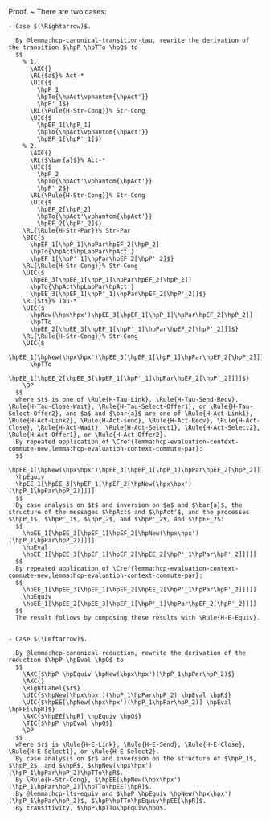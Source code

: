 Proof.
  ~ There are two cases:

    - Case $(\Rightarrow)$.

      By @lemma:hcp-canonical-transition-tau, rewrite the derivation of the transition $\hpP \hpTTo \hpQ$ to
      $$
        % 1.
          \AXC{}
          \RL{$a$}% Act-*
          \UIC{$
            \hpP_1
            \hpTo{\hpAct\vphantom{\hpAct'}}
            \hpP'_1$}
          \RL{\Rule{H-Str-Cong}}% Str-Cong
          \UIC{$
            \hpEF_1[\hpP_1]
            \hpTo{\hpAct\vphantom{\hpAct'}}
            \hpEF_1[\hpP'_1]$}
        % 2.
          \AXC{}
          \RL{$\bar{a}$}% Act-*
          \UIC{$
            \hpP_2
            \hpTo{\hpAct'\vphantom{\hpAct'}}
            \hpP'_2$}
          \RL{\Rule{H-Str-Cong}}% Str-Cong
          \UIC{$
            \hpEF_2[\hpP_2]
            \hpTo{\hpAct'\vphantom{\hpAct'}}
            \hpEF_2[\hpP'_2]$}
        \RL{\Rule{H-Str-Par}}% Str-Par
        \BIC{$
          \hpEF_1[\hpP_1]\hpPar\hpEF_2[\hpP_2]
          \hpTo{\hpAct\hpLabPar\hpAct'}
          \hpEF_1[\hpP'_1]\hpPar\hpEF_2[\hpP'_2]$}
        \RL{\Rule{H-Str-Cong}}% Str-Cong
        \UIC{$
          \hpEE_3[\hpEF_1[\hpP_1]\hpPar\hpEF_2[\hpP_2]]
          \hpTo{\hpAct\hpLabPar\hpAct'}
          \hpEE_3[\hpEF_1[\hpP'_1]\hpPar\hpEF_2[\hpP'_2]]$}
        \RL{$t$}% Tau-*
        \UIC{$
          \hpNew(\hpx\hpx')\hpEE_3[\hpEF_1[\hpP_1]\hpPar\hpEF_2[\hpP_2]]
          \hpTTo
          \hpEE_2[\hpEE_3[\hpEF_1[\hpP'_1]\hpPar\hpEF_2[\hpP'_2]]]$}
        \RL{\Rule{H-Str-Cong}}% Str-Cong
        \UIC{$
          \hpEE_1[\hpNew(\hpx\hpx')\hpEE_3[\hpEF_1[\hpP_1]\hpPar\hpEF_2[\hpP_2]]]
          \hpTTo
          \hpEE_1[\hpEE_2[\hpEE_3[\hpEF_1[\hpP'_1]\hpPar\hpEF_2[\hpP'_2]]]]$}
        \DP
      $$
      where $t$ is one of \Rule{H-Tau-Link}, \Rule{H-Tau-Send-Recv}, \Rule{H-Tau-Close-Wait}, \Rule{H-Tau-Select-Offer1}, or \Rule{H-Tau-Select-Offer2}, and $a$ and $\bar{a}$ are one of \Rule{H-Act-Link1}, \Rule{H-Act-Link2}, \Rule{H-Act-send}, \Rule{H-Act-Recv}, \Rule{H-Act-Close}, \Rule{H-Act-Wait}, \Rule{H-Act-Select1}, \Rule{H-Act-Select2}, \Rule{H-Act-Offer1}, or \Rule{H-Act-Offer2}.
      By repeated application of \Cref{lemma:hcp-evaluation-context-commute-new,lemma:hcp-evaluation-context-commute-par}:
      $$
      \hpEE_1[\hpNew(\hpx\hpx')\hpEE_3[\hpEF_1[\hpP_1]\hpPar\hpEF_2[\hpP_2]]]
      \hpEquiv
      \hpEE_1[\hpEE_3[\hpEF_1[\hpEF_2[\hpNew(\hpx\hpx')(\hpP_1\hpPar\hpP_2)]]]]
      $$
      By case analysis on $t$ and inversion on $a$ and $\bar{a}$, the structure of the messages $\hpAct$ and $\hpAct'$, and the processes $\hpP_1$, $\hpP'_1$, $\hpP_2$, and $\hpP'_2$, and $\hpEE_2$:
      $$
        \hpEE_1[\hpEE_3[\hpEF_1[\hpEF_2[\hpNew(\hpx\hpx')(\hpP_1\hpPar\hpP_2)]]]]
        \hpEval
        \hpEE_1[\hpEE_3[\hpEF_1[\hpEF_2[\hpEE_2[\hpP'_1\hpPar\hpP'_2]]]]]
      $$
      By repeated application of \Cref{lemma:hcp-evaluation-context-commute-new,lemma:hcp-evaluation-context-commute-par}:
      $$
        \hpEE_1[\hpEE_3[\hpEF_1[\hpEF_2[\hpEE_2[\hpP'_1\hpPar\hpP'_2]]]]]
        \hpEquiv
        \hpEE_1[\hpEE_2[\hpEE_3[\hpEF_1[\hpP'_1]\hpPar\hpEF_2[\hpP'_2]]]]
      $$
      The result follows by composing these results with \Rule{H-E-Equiv}.


    - Case $(\Leftarrow)$.

      By @lemma:hcp-canonical-reduction, rewrite the derivation of the reduction $\hpP \hpEval \hpQ$ to
      $$
        \AXC{$\hpP \hpEquiv \hpNew(\hpx\hpx')(\hpP_1\hpPar\hpP_2)$}
        \AXC{}
        \RightLabel{$r$}
        \UIC{$\hpNew(\hpx\hpx')(\hpP_1\hpPar\hpP_2) \hpEval \hpR$}
        \UIC{$\hpEE[\hpNew(\hpx\hpx')(\hpP_1\hpPar\hpP_2)] \hpEval \hpEE[\hpR]$}
        \AXC{$\hpEE[\hpR] \hpEquiv \hpQ$}
        \TIC{$\hpP \hpEval \hpQ$}
        \DP
      $$
      where $r$ is \Rule{H-E-Link}, \Rule{H-E-Send}, \Rule{H-E-Close}, \Rule{H-E-Select1}, or \Rule{H-E-Select2}.
      By case analysis on $r$ and inversion on the structure of $\hpP_1$, $\hpP_2$, and $\hpR$, $\hpNew(\hpx\hpx')(\hpP_1\hpPar\hpP_2)\hpTTo\hpR$.
      By \Rule{H-Str-Cong}, $\hpEE[\hpNew(\hpx\hpx')(\hpP_1\hpPar\hpP_2)]\hpTTo\hpEE[\hpR]$.
      By @lemma:hcp-lts-equiv and $\hpP \hpEquiv \hpNew(\hpx\hpx')(\hpP_1\hpPar\hpP_2)$, $\hpP\hpTTo\hpEquiv\hpEE[\hpR]$.
      By transitivity, $\hpP\hpTTo\hpEquiv\hpQ$.
